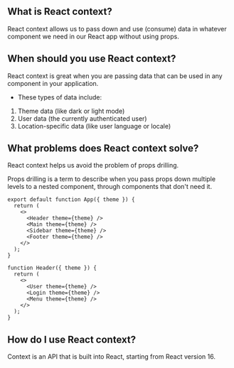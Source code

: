 ## What is React context?

React context allows us to pass down and use (consume) data in whatever component we need in our React app without using props.

## When should you use React context?


React context is great when you are passing data that can be used in any component in your application.

- These types of data include:

1.  Theme data (like dark or light mode)
2. User data (the currently authenticated user)
3. Location-specific data (like user language or locale)

## What problems does React context solve?

React context helps us avoid the problem of props drilling.

Props drilling is a term to describe when you pass props down multiple levels to a nested component, through components that don't need it.

```
export default function App({ theme }) {
  return (
    <>
      <Header theme={theme} />
      <Main theme={theme} />
      <Sidebar theme={theme} />
      <Footer theme={theme} />
    </>
  );
}

function Header({ theme }) {
  return (
    <>
      <User theme={theme} />
      <Login theme={theme} />
      <Menu theme={theme} />
    </>
  );
}
```

## How do I use React context?

Context is an API that is built into React, starting from React version 16.


